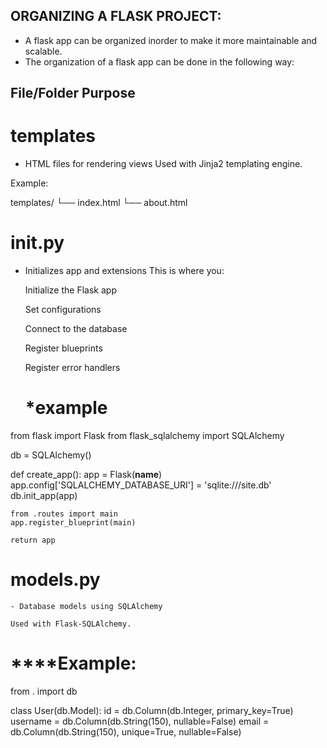 ## ORGANIZING A FLASK PROJECT:
- A flask app can be organized inorder to make it more maintainable and scalable.
- The organization of a flask app can be done in the following way:

## File/Folder	Purpose
# templates 
- HTML files for rendering views
Used with Jinja2 templating engine.

Example:

templates/
  └── index.html
    └── about.html

# __init__.py	
- Initializes app and extensions
This is where you:

    Initialize the Flask app

    Set configurations

    Connect to the database

    Register blueprints

    Register error handlers

    # *****example****
 from flask import Flask
from flask_sqlalchemy import SQLAlchemy

db = SQLAlchemy()

def create_app():
    app = Flask(__name__)
    app.config['SQLALCHEMY_DATABASE_URI'] = 'sqlite:///site.db'
    db.init_app(app)

    from .routes import main
    app.register_blueprint(main)

    return app

# models.py
	- Database models using SQLAlchemy

    Used with Flask-SQLAlchemy.

# ****Example:

from . import db

class User(db.Model):
    id = db.Column(db.Integer, primary_key=True)
    username = db.Column(db.String(150), nullable=False)
    email = db.Column(db.String(150), unique=True, nullable=False)